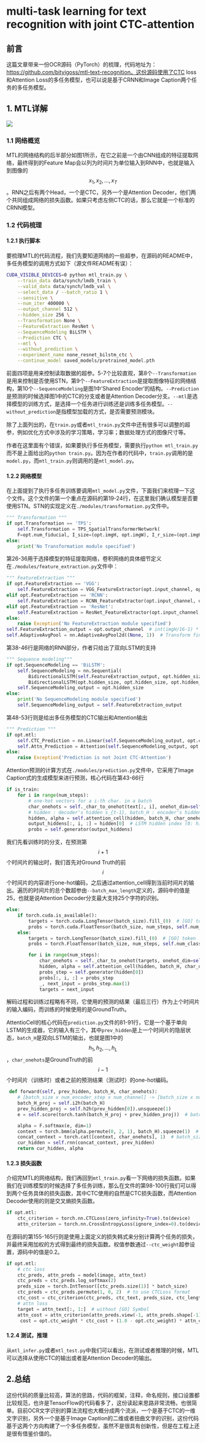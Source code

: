 # multi-task learning for text recognition with joint CTC-attention

## 前言

这篇文章带来一份OCR源码（PyTorch）的梳理，代码地址为：https://github.com/bityigoss/mtl-text-recognition。这份源码使用了CTC loss和Attention Loss的多任务模型，也可以说是基于CRNN和Image Caption两个任务的多任务模型。

## 1. MTL详解

![](/assets/MTL-OCR_1.png)

### 1.1 网络概览

MTL的网络结构的后半部分如图1所示，在它之前是一个由CNN组成的特征提取网络，最终得到的Feature Map会以列为时间片为单位输入到RNN中，也就是输入到图像的$$x_1, x_2, ..., x_T$$。RNN之后有两个Head，一个是CTC，另外一个是Attention Decoder，他们两个共同组成网络的损失函数。如果只考虑左侧CTC的话，那么它就是一个标准的CRNN模型。

### 1.2 代码梳理

#### 1.2.1 执行脚本

要梳理MTL的代码流程，我们先要知道网络的一些超参，在源码的README中，多任务模型的调用方式如下（源文件README有误）：

```bash
CUDA_VISIBLE_DEVICES=0 python mtl_train.py \
    --train_data data/synch/lmdb_train \
    --valid_data data/synch/lmdb_val \
    --select_data / --batch_ratio 1 \
    --sensitive \
    --num_iter 400000 \
    --output_channel 512 \
    --hidden_size 256 \
    --Transformation None \
    --FeatureExtraction ResNet \
    --SequenceModeling BiLSTM \
    --Prediction CTC \
    --mtl \
    --without_prediction \
    --experiment_name none_resnet_bilstm_ctc \
    --continue_model saved_models/pretrained_model.pth
```

前面四项是用来控制读取数据的超参。5-7个比较直观，第8个`--Transformation`是用来控制是否使用STN，第9个`--FeatureExtraction`是提取图像特征的网络结构，第10个`--SequenceModeling`是图1中‘Shared Encoder’的结构。`--Prediction`是预测的时候选择图1中的CTC的分支或者是Attention Decoder分支。`--mtl`是选择模型的训练方式，是选择一个任务进行训练还是训练多任务模型。`--without_prediction`是指模型加载的方式，是否需要预测模块。

除了上面列出的，在`train.py`或者`mtl_train.py`文件中还有很多可以调整的超参，例如优化方式中涉及的学习策略，学习率；数据处理方式的图像尺寸等。

作者在这里面有个错误，如果要执行多任务模型，需要执行`python mtl_train.py`而不是上面给出的`python train.py`。因为在作者的代码中，`train.py`调用的是`model.py`，而`mtl_train.py`则调用的是`mtl_model.py`。

#### 1.2.2 网络模型

在上面提到了执行多任务训练要调用`mtl_model.py`文件，下面我们来梳理一下这个文件。这个文件的第一个重点在源码的第19-24行，在这里我们确认模型是否要使用STN。STN的实现定义在`./modules/transformation.py`文件中。

```py
""" Transformation """
if opt.Transformation == 'TPS':
    self.Transformation = TPS_SpatialTransformerNetwork(
    F=opt.num_fiducial, I_size=(opt.imgH, opt.imgW), I_r_size=(opt.imgH, opt.imgW), I_channel_num=opt.input_channel)
else:
    print('No Transformation module specified')
```

第26-36用于选择模型的特征提取网络，卷积网络的具体细节定义在`./modules/feature_extraction.py`文件中：

```py
""" FeatureExtraction """
if opt.FeatureExtraction == 'VGG':
    self.FeatureExtraction = VGG_FeatureExtractor(opt.input_channel, opt.output_channel)
elif opt.FeatureExtraction == 'RCNN':
    self.FeatureExtraction = RCNN_FeatureExtractor(opt.input_channel, opt.output_channel)
elif opt.FeatureExtraction == 'ResNet':
    self.FeatureExtraction = ResNet_FeatureExtractor(opt.input_channel, opt.output_channel)
else:
    raise Exception('No FeatureExtraction module specified')
self.FeatureExtraction_output = opt.output_channel  # int(imgH/16-1) * 512
self.AdaptiveAvgPool = nn.AdaptiveAvgPool2d((None, 1))  # Transform final (imgH/16-1) -> 1
```

第38-46行是网络的RNN部分，作者只给出了双向LSTM的支持

```py
""" Sequence modeling"""
if opt.SequenceModeling == 'BiLSTM':
    self.SequenceModeling = nn.Sequential(
        BidirectionalLSTM(self.FeatureExtraction_output, opt.hidden_size, opt.hidden_size),
        BidirectionalLSTM(opt.hidden_size, opt.hidden_size, opt.hidden_size))
    self.SequenceModeling_output = opt.hidden_size
else:
    print('No SequenceModeling module specified')
    self.SequenceModeling_output = self.FeatureExtraction_output
```

第48-53行则是给出多任务模型的CTC输出和Attention输出

```py
""" Prediction """
if opt.mtl:
    self.CTC_Prediction = nn.Linear(self.SequenceModeling_output, opt.ctc_num_class)
    self.Attn_Prediction = Attention(self.SequenceModeling_output, opt.hidden_size, opt.num_class)
else:
    raise Exception('Prediction is not Joint CTC-Attention')
```

Attention预测的计算方式在`./modules/prediction.py`文件中，它采用了Image Caption式的生成模型来进行预测，核心代码在第43-66行

```py
if is_train:
    for i in range(num_steps):
        # one-hot vectors for a i-th char. in a batch
        char_onehots = self._char_to_onehot(text[:, i], onehot_dim=self.num_classes)
        # hidden : decoder's hidden s_{t-1}, batch_H : encoder's hidden H, char_onehots : one-hot(y_{t-1})
        hidden, alpha = self.attention_cell(hidden, batch_H, char_onehots)
        output_hiddens[:, i, :] = hidden[0]  # LSTM hidden index (0: hidden, 1: Cell)
        probs = self.generator(output_hiddens)
```

我们先看训练时的分支，在预测第$$i+1$$个时间片的输出时，我们首先对Ground Truth的前$$i$$个时间片的内容进行one-hot编码，之后通过attention_cell得到当前时间片的输出。遍历的时间片的总个数超参由`--batch_max_length`定义的，源码中的值是25，也就是说Attention Decoder分支最大支持25个字符的识别。

```py
else:
    if torch.cuda.is_available():
        targets = torch.cuda.LongTensor(batch_size).fill_(0)  # [GO] token
        probs = torch.cuda.FloatTensor(batch_size, num_steps, self.num_classes).fill_(0)
    else:
        targets = torch.LongTensor(batch_size).fill_(0)  # [GO] token
        probs = torch.FloatTensor(batch_size, num_steps, self.num_classes).fill_(0)

        for i in range(num_steps):
            char_onehots = self._char_to_onehot(targets, onehot_dim=self.num_classes)
            hidden, alpha = self.attention_cell(hidden, batch_H, char_onehots)
            probs_step = self.generator(hidden[0])
            probs[:, i, :] = probs_step
            _, next_input = probs_step.max(1)
            targets = next_input
```

解码过程和训练过程略有不同，它使用的预测的结果（最后三行）作为上个时间片的输入编码，而训练的时候使用的是GroundTruth。

AttentioCell的核心代码在`prediction.py`文件的81-91行，它是一个基于单向LSTM的生成器，它的输入有三个，其中`prev_hidden`是上一个时间片的隐层状态，`batch_H`是双向LSTM的输出，也就是图1中的$$h_1, h_2, ..., h_L$$，`char_onehots`是GroundTruth的前$$i-1$$个时间片（训练时）或者之前的预测结果（测试时）的one-hot编码。

```py
 def forward(self, prev_hidden, batch_H, char_onehots):
    # [batch_size x num_encoder_step x num_channel] -> [batch_size x num_encoder_step x hidden_size]
    batch_H_proj = self.i2h(batch_H)
    prev_hidden_proj = self.h2h(prev_hidden[0]).unsqueeze(1)
    e = self.score(torch.tanh(batch_H_proj + prev_hidden_proj))  # batch_size x num_encoder_step * 1

    alpha = F.softmax(e, dim=1)
    context = torch.bmm(alpha.permute(0, 2, 1), batch_H).squeeze(1)  # batch_size x num_channel
    concat_context = torch.cat([context, char_onehots], 1)  # batch_size x (num_channel + num_embedding)
    cur_hidden = self.rnn(concat_context, prev_hidden)
    return cur_hidden, alpha
```

#### 1.2.3 损失函数

介绍完MTL的网络结构，我们再回到`mtl_train.py`看一下网络的损失函数。如果我们在训练模型的时候选择了多任务训练，那么在文件的第98-100行我们可以得到两个任务具体的损失函数，其中CTC使用的自然是CTC损失函数，而Attention Decoder使用的则是交叉熵损失函数。

```py
if opt.mtl:
    ctc_criterion = torch.nn.CTCLoss(zero_infinity=True).to(device)
    attn_criterion = torch.nn.CrossEntropyLoss(ignore_index=0).to(device)
```

在源码的第155-165行则是使用上面定义的损失韩式来分别计算两个任务的损失，并最终采用加权的方式得到最终的损失函数。权值参数通过`--ctc_weight`超参设置，源码中的值是0.2。

```py
if opt.mtl:
    # ctc loss
    ctc_preds, attn_preds = model(image, attn_text)
    ctc_preds = ctc_preds.log_softmax(2)
    preds_size = torch.IntTensor([ctc_preds.size(1)] * batch_size)
    ctc_preds = ctc_preds.permute(1, 0, 2)  # to use CTCLoss format
    ctc_cost = ctc_criterion(ctc_preds, ctc_text, preds_size, ctc_length)
    # attn loss
    target = attn_text[:, 1:]  # without [GO] Symbol
    attn_cost = attn_criterion(attn_preds.view(-1, attn_preds.shape[-1]), target.contiguous().view(-1))
     cost = opt.ctc_weight * ctc_cost + (1.0 - opt.ctc_weight) * attn_cost
```



#### 1.2.4 测试，推理

从`mtl_infer.py`或者`mtl_test.py`中我们可以看出，在测试或者推理的时候，MTL可以选择从使用CTC的输出或者是Attention Decoder的输出。

## 2.总结

这份代码的质量比较高，算法的思路，代码的框架，注释，命名规则，接口设置都比较规范，也许是TensorFlow的代码看多了，这份读起来思路非常流畅，也很简单。目前OCR文字识别的算法流程也大概分成两个流派，一个是基于CTC的一维文字识别，另外一个是基于Image Caption的二维或者扭曲文字的识别，这份代码基于这两个方向构建了一个多任务模型，虽然不是很具有创新性，但是在工程上还是很有借鉴价值的。






